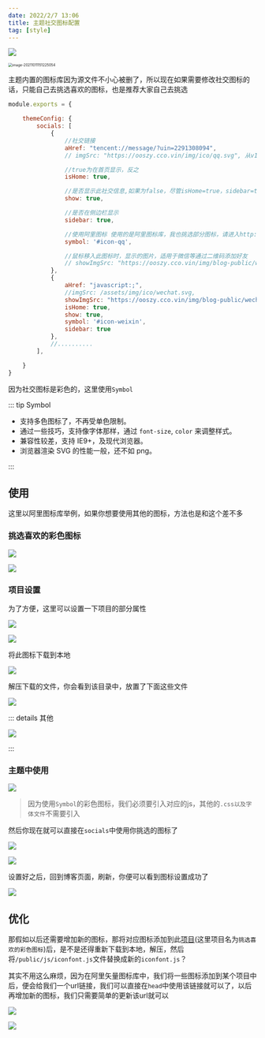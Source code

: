 ```yaml
---
date: 2022/2/7 13:06 
title: 主题社交图标配置
tag: [style]
---
```



![](https://picture.xcye.xyz/image-20211011151211549.png?x-oss-process=style/pictureProcess1)

<img src="https://ooszy.cco.vin/img/blog-note/image-20211011151225054.png?x-oss-process=style/pictureProcess1" alt="image-20211011151225054" style="zoom:50%;" />

主题内置的图标库因为源文件不小心被删了，所以现在如果需要修改社交图标的话，只能自己去挑选喜欢的图标，也是推荐大家自己去挑选





```js
module.exports = {

    themeConfig: {
        socials: [
            {
                //社交链接
                aHref: "tencent://message/?uin=2291308094",
                // imgSrc: "https://ooszy.cco.vin/img/ico/qq.svg", 从v1.3.2开始久移除次配置，以前版本用于社交ico图标配置

                //true为在首页显示，反之
                isHome: true,

                //是否显示此社交信息,如果为false，尽管isHome=true，sidebar=true，也不会显示
                show: true,

                //是否在侧边栏显示
                sidebar: true,

                //使用阿里图标 使用的是阿里图标库，我也挑选部分图标，请进入http://ico.cco.vin/theme查看
                symbol: '#icon-qq',

                //鼠标移入此图标时，显示的图片，适用于微信等通过二维码添加好友
                // showImgSrc: "https://ooszy.cco.vin/img/blog-public/wechat.jpg",
            },
            {
                aHref: "javascript:;",
                //imgSrc: /assets/img/ico/wechat.svg,
                showImgSrc: "https://ooszy.cco.vin/img/blog-public/wechat.jpg",
                isHome: true,
                show: true,
                symbol: '#icon-weixin',
                sidebar: true
            },
            //..........
        ],

    }
}
```



因为社交图标是彩色的，这里使用`Symbol `



::: tip Symbol 

- 支持多色图标了，不再受单色限制。
- 通过一些技巧，支持像字体那样，通过 `font-size`, `color` 来调整样式。
- 兼容性较差，支持 IE9+，及现代浏览器。
- 浏览器渲染 SVG 的性能一般，还不如 png。

:::



## 使用

这里以阿里图标库举例，如果你想要使用其他的图标，方法也是和这个差不多



### 挑选喜欢的彩色图标

![](https://picture.xcye.xyz/image-20220207132725746.png)



![](https://picture.xcye.xyz/image-20220207132931492.png)





### 项目设置

为了方便，这里可以设置一下项目的部分属性

![](https://picture.xcye.xyz/image-20220207133432991.png)

![](https://picture.xcye.xyz/image-20220207133539023.png)





将此图标下载到本地

![](https://picture.xcye.xyz/image-20220207133618235.png)

解压下载的文件，你会看到该目录中，放置了下面这些文件

![](https://picture.xcye.xyz/image-20220207133857606.png)





::: details 其他

![](https://picture.xcye.xyz/image-20220207134118176.png)

:::



### 主题中使用

![](https://picture.xcye.xyz/image-20220207134530069.png)

> 因为使用`Symbol`的彩色图标，我们必须要引入对应的js，其他的`.css以及字体文件`不需要引入



然后你现在就可以直接在`socials`中使用你挑选的图标了



![](https://picture.xcye.xyz/image-20220207134936218.png)

![](https://picture.xcye.xyz/image-20220207135128453.png)



设置好之后，回到博客页面，刷新，你便可以看到图标设置成功了

![](https://picture.xcye.xyz/image-20220207135210414.png)



## 优化

那假如以后还需要增加新的图标，那将对应图标添加到此[项目](#挑选喜欢的彩色图标)(这里项目名为`挑选喜欢的彩色图标`)后，是不是还得重新下载到本地，解压，然后将`/public/js/iconfont.js`文件替换成新的`iconfont.js`？



其实不用这么麻烦，因为在阿里矢量图标库中，我们将一些图标添加到某个项目中后，便会给我们一个url链接，我们可以直接在`head`中使用该链接就可以了，以后再增加新的图标，我们只需要简单的更新该url就可以



![](https://picture.xcye.xyz/image-20220207135823880.png)



![](https://picture.xcye.xyz/image-20220207140024821.png)
